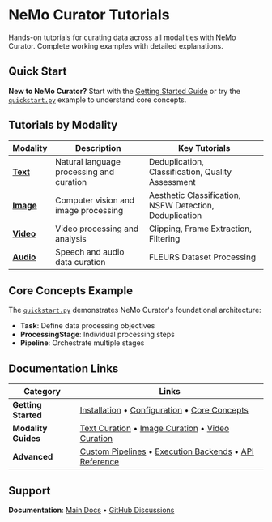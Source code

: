 # NeMo Curator Tutorials

Hands-on tutorials for curating data across all modalities with NeMo Curator. Complete working examples with detailed explanations.

## Quick Start

**New to NeMo Curator?** Start with the [Getting Started Guide](https://docs.nvidia.com/nemo/curator/latest/get-started/index.html) or try the [`quickstart.py`](quickstart.py) example to understand core concepts.

## Tutorials by Modality

| Modality | Description | Key Tutorials |
|----------|-------------|---------------|
| **[Text](text/)** | Natural language processing and curation | Deduplication, Classification, Quality Assessment |
| **[Image](image/)** | Computer vision and image processing | Aesthetic Classification, NSFW Detection, Deduplication |
| **[Video](video/)** | Video processing and analysis | Clipping, Frame Extraction, Filtering |
| **[Audio](audio/)** | Speech and audio data curation | FLEURS Dataset Processing |

## Core Concepts Example

The [`quickstart.py`](quickstart.py) demonstrates NeMo Curator's foundational architecture:
- **Task**: Define data processing objectives
- **ProcessingStage**: Individual processing steps
- **Pipeline**: Orchestrate multiple stages

## Documentation Links

| Category | Links |
|----------|-------|
| **Getting Started** | [Installation](https://docs.nvidia.com/nemo/curator/latest/get-started/installation.html) • [Configuration](https://docs.nvidia.com/nemo/curator/latest/get-started/configuration.html) • [Core Concepts](https://docs.nvidia.com/nemo/curator/latest/about/concepts/index.html) |
| **Modality Guides** | [Text Curation](https://docs.nvidia.com/nemo/curator/latest/curate-text/index.html) • [Image Curation](https://docs.nvidia.com/nemo/curator/latest/curate-images/index.html) • [Video Curation](https://docs.nvidia.com/nemo/curator/latest/curate-video/index.html) |
| **Advanced** | [Custom Pipelines](https://docs.nvidia.com/nemo/curator/latest/reference/index.html) • [Execution Backends](https://docs.nvidia.com/nemo/curator/latest/reference/infrastructure/execution-backends.html) • [API Reference](https://docs.nvidia.com/nemo/curator/latest/apidocs/index.html) |

## Support

**Documentation**: [Main Docs](https://docs.nvidia.com/nemo/curator/latest/) • [GitHub Discussions](https://github.com/NVIDIA/NeMo-Curator/discussions)